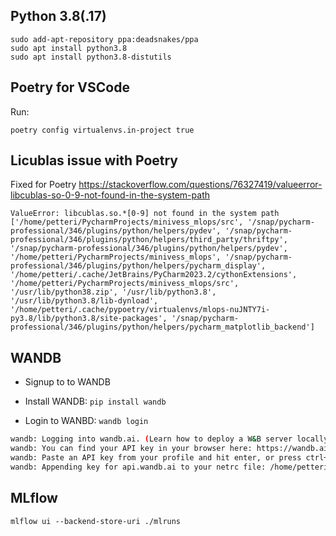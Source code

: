 
## Python 3.8(.17)

```
sudo add-apt-repository ppa:deadsnakes/ppa
sudo apt install python3.8
sudo apt install python3.8-distutils
```

## Poetry for VSCode

Run:

```
poetry config virtualenvs.in-project true
```

## Licublas issue with Poetry

Fixed for Poetry 
https://stackoverflow.com/questions/76327419/valueerror-libcublas-so-0-9-not-found-in-the-system-path

```
ValueError: libcublas.so.*[0-9] not found in the system path ['/home/petteri/PycharmProjects/minivess_mlops/src', '/snap/pycharm-professional/346/plugins/python/helpers/pydev', '/snap/pycharm-professional/346/plugins/python/helpers/third_party/thriftpy', '/snap/pycharm-professional/346/plugins/python/helpers/pydev', '/home/petteri/PycharmProjects/minivess_mlops', '/snap/pycharm-professional/346/plugins/python/helpers/pycharm_display', '/home/petteri/.cache/JetBrains/PyCharm2023.2/cythonExtensions', '/home/petteri/PycharmProjects/minivess_mlops/src', '/usr/lib/python38.zip', '/usr/lib/python3.8', '/usr/lib/python3.8/lib-dynload', '/home/petteri/.cache/pypoetry/virtualenvs/mlops-nuJNTY7i-py3.8/lib/python3.8/site-packages', '/snap/pycharm-professional/346/plugins/python/helpers/pycharm_matplotlib_backend']
```

## WANDB

- Signup to to WANDB
 
- Install WANDB: `pip install wandb`

- Login to WANBD: `wandb login`

```bash
wandb: Logging into wandb.ai. (Learn how to deploy a W&B server locally: https://wandb.me/wandb-server)
wandb: You can find your API key in your browser here: https://wandb.ai/authorize
wandb: Paste an API key from your profile and hit enter, or press ctrl+c to quit: 
wandb: Appending key for api.wandb.ai to your netrc file: /home/petteri/.netrc
```

## MLflow

```
mlflow ui --backend-store-uri ./mlruns
```